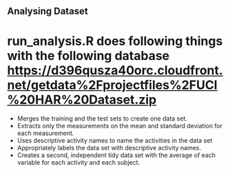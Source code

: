 ## Analysing Dataset 

# run_analysis.R does following things with the following database https://d396qusza40orc.cloudfront.net/getdata%2Fprojectfiles%2FUCI%20HAR%20Dataset.zip 

* Merges the training and the test sets to create one data set.
* Extracts only the measurements on the mean and standard deviation for each measurement. 
* Uses descriptive activity names to name the activities in the data set
* Appropriately labels the data set with descriptive activity names. 
* Creates a second, independent tidy data set with the average of each variable for each activity and each subject. 
